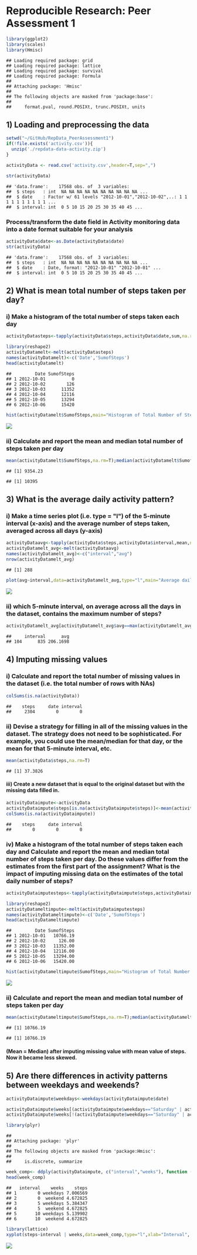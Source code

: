# Reproducible Research: Peer Assessment 1


```r
library(ggplot2)
library(scales)
library(Hmisc)
```

```
## Loading required package: grid
## Loading required package: lattice
## Loading required package: survival
## Loading required package: Formula
## 
## Attaching package: 'Hmisc'
## 
## The following objects are masked from 'package:base':
## 
##     format.pval, round.POSIXt, trunc.POSIXt, units
```


## 1) Loading and preprocessing the data

```r
setwd("~/GitHub/RepData_PeerAssessment1")
if(!file.exists('activity.csv')){
  unzip('./repdata-data-activity.zip')
}

activityData <- read.csv('activity.csv',header=T,sep=",")

str(activityData)
```

```
## 'data.frame':	17568 obs. of  3 variables:
##  $ steps   : int  NA NA NA NA NA NA NA NA NA NA ...
##  $ date    : Factor w/ 61 levels "2012-10-01","2012-10-02",..: 1 1 1 1 1 1 1 1 1 1 ...
##  $ interval: int  0 5 10 15 20 25 30 35 40 45 ...
```
### Process/transform the date field in Activity monitoring data into a date format suitable for your analysis

```r
activityData$date<-as.Date(activityData$date)
str(activityData)
```

```
## 'data.frame':	17568 obs. of  3 variables:
##  $ steps   : int  NA NA NA NA NA NA NA NA NA NA ...
##  $ date    : Date, format: "2012-10-01" "2012-10-01" ...
##  $ interval: int  0 5 10 15 20 25 30 35 40 45 ...
```

## 2) What is mean total number of steps taken per day?
### i) Make a histogram of the total number of steps taken each day

```r
activityDatasteps<-tapply(activityData$steps,activityData$date,sum,na.rm=TRUE)
```

```r
library(reshape2)
activityDatamelt<-melt(activityDatasteps)
names(activityDatamelt)<-c('Date','SumofSteps')
head(activityDatamelt)
```

```
##         Date SumofSteps
## 1 2012-10-01          0
## 2 2012-10-02        126
## 3 2012-10-03      11352
## 4 2012-10-04      12116
## 5 2012-10-05      13294
## 6 2012-10-06      15420
```

```r
hist(activityDatamelt$SumofSteps,main="Histogram of Total Number of Steps per Day",xlab="Total Number of Steps per Day",ylab="Frequency",col='blue',breaks=30)
```

![](PA1_template_files/figure-html/unnamed-chunk-6-1.png) 
### ii) Calculate and report the mean and median total number of steps taken per day

```r
mean(activityDatamelt$SumofSteps,na.rm=T);median(activityDatamelt$SumofSteps,na.rm=T)
```

```
## [1] 9354.23
```

```
## [1] 10395
```

## 3) What is the average daily activity pattern?

### i) Make a time series plot (i.e. type = "l") of the 5-minute interval (x-axis) and the average number of steps taken, averaged across all days (y-axis)


```r
activityDataavg<-tapply(activityData$steps,activityData$interval,mean,na.rm=T)
activityDatamelt_avg<-melt(activityDataavg)
names(activityDatamelt_avg)<-c("interval","avg")
nrow(activityDatamelt_avg)
```

```
## [1] 288
```

```r
plot(avg~interval,data=activityDatamelt_avg,type="l",main="Average daily activity pattern")
```

![](PA1_template_files/figure-html/unnamed-chunk-8-1.png) 
### ii) which 5-minute interval, on average across all the days in the dataset, contains the maximum number of steps?

```r
activityDatamelt_avg[activityDatamelt_avg$avg==max(activityDatamelt_avg$avg),]
```

```
##     interval      avg
## 104      835 206.1698
```

## 4) Imputing missing values

### i) Calculate and report the total number of missing values in the dataset (i.e. the total number of rows with NAs)

```r
colSums(is.na(activityData))
```

```
##    steps     date interval 
##     2304        0        0
```
### ii) Devise a strategy for filling in all of the missing values in the dataset. The strategy does not need to be sophisticated. For example, you could use the mean/median for that day, or the mean for that 5-minute interval, etc.

```r
mean(activityData$steps,na.rm=T)
```

```
## [1] 37.3826
```

#### iii) Create a new dataset that is equal to the original dataset but with the missing data filled in.


```r
activityDataimpute<-activityData
activityDataimpute$steps[is.na(activityDataimpute$steps)]<-mean(activityDataimpute$steps,na.rm=T)
colSums(is.na(activityDataimpute))
```

```
##    steps     date interval 
##        0        0        0
```

### iv) Make a histogram of the total number of steps taken each day and Calculate and report the mean and median total number of steps taken per day. Do these values differ from the estimates from the first part of the assignment? What is the impact of imputing missing data on the estimates of the total daily number of steps?


```r
activityDataimputesteps<-tapply(activityDataimpute$steps,activityDataimpute$date,sum)
```

```r
library(reshape2)
activityDatameltimpute<-melt(activityDataimputesteps)
names(activityDatameltimpute)<-c('Date','SumofSteps')
head(activityDatameltimpute)
```

```
##         Date SumofSteps
## 1 2012-10-01   10766.19
## 2 2012-10-02     126.00
## 3 2012-10-03   11352.00
## 4 2012-10-04   12116.00
## 5 2012-10-05   13294.00
## 6 2012-10-06   15420.00
```

```r
hist(activityDatameltimpute$SumofSteps,main="Histogram of Total Number of Steps per Day on  Impute Value",xlab="Total Number of Steps per Day",ylab="Frequency",col='blue',breaks=30)
```

![](PA1_template_files/figure-html/unnamed-chunk-15-1.png) 
### ii) Calculate and report the mean and median total number of steps taken per day

```r
mean(activityDatameltimpute$SumofSteps,na.rm=T);median(activityDatameltimpute$SumofSteps,na.rm=T)
```

```
## [1] 10766.19
```

```
## [1] 10766.19
```
#### (Mean = Median) after imputing missing value with mean value of steps. Now it became less skewed. 


## 5) Are there differences in activity patterns between weekdays and weekends?


```r
activityDataimpute$weekdays<-weekdays(activityDataimpute$date)

activityDataimpute$weeks[(activityDataimpute$weekdays=="Saturday" | activityDataimpute$weekdays=="Sunday")]<-"weekend"
activityDataimpute$weeks[!(activityDataimpute$weekdays=="Saturday" | activityDataimpute$weekdays=="Sunday")]<-"weekdays"
```


```r
library(plyr)
```

```
## 
## Attaching package: 'plyr'
## 
## The following objects are masked from 'package:Hmisc':
## 
##     is.discrete, summarize
```

```r
week_comp<- ddply(activityDataimpute, c("interval","weeks"), function (x) apply(x[1], 2, mean))
head(week_comp)
```

```
##   interval    weeks    steps
## 1        0 weekdays 7.006569
## 2        0  weekend 4.672825
## 3        5 weekdays 5.384347
## 4        5  weekend 4.672825
## 5       10 weekdays 5.139902
## 6       10  weekend 4.672825
```




```r
library(lattice)
xyplot(steps~interval | weeks,data=week_comp,type="l",xlab="Interval", ylab="Number of steps",layout=c(1,2))
```

![](PA1_template_files/figure-html/unnamed-chunk-19-1.png) 

